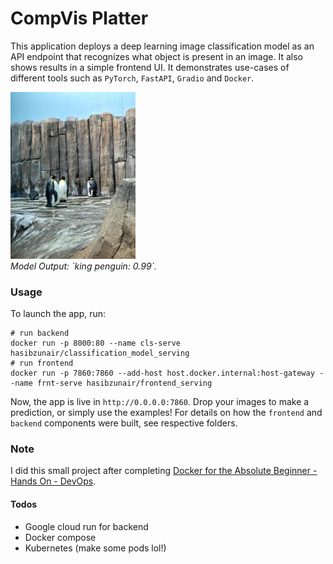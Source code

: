 # CompVis Platter

This application deploys a deep learning image classification model as an API endpoint that 
recognizes what object is present in an image. It also shows results in a simple frontend UI. It demonstrates use-cases of different tools such as `PyTorch`, `FastAPI`, `Gradio` and `Docker`.

<p align="left">
  <a href="#"><img src="./frontend/test1.jpeg" width="200"></a> <br />
  <em> 
    Model Output: `king penguin: 0.99`.
  </em>
</p>


### Usage
To launch the app, run:
```
# run backend
docker run -p 8000:80 --name cls-serve hasibzunair/classification_model_serving
# run frontend
docker run -p 7860:7860 --add-host host.docker.internal:host-gateway --name frnt-serve hasibzunair/frontend_serving
```
Now, the app is live in `http://0.0.0.0:7860`. Drop your images to make a prediction, or simply use the examples! For details on how the `frontend` and `backend` components were built, see respective folders. 

### Note
I did this small project after completing [Docker for the Absolute Beginner - Hands On - DevOps](https://www.udemy.com/course/learn-docker/).

#### Todos
* Google cloud run for backend
* Docker compose
* Kubernetes (make some pods lol!)
